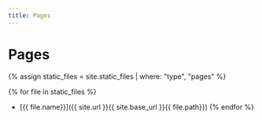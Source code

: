 ```yaml
---
title: Pages
---
```


# Pages
{% assign static_files = site.static_files | where: "type", "pages" %}

{% for file in static_files %}
- [{{ file.name}}]({{ site.url }}{{ site.base_url }}{{ file.path}})
{% endfor %}
